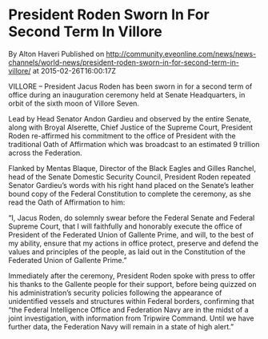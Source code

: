 # President Roden Sworn In For Second Term In Villore
By Alton Haveri
Published on http://community.eveonline.com/news/news-channels/world-news/president-roden-sworn-in-for-second-term-in-villore/ at 2015-02-26T16:00:17Z

VILLORE – President Jacus Roden has been sworn in for a second term of office during an inauguration ceremony held at Senate Headquarters, in orbit of the sixth moon of Villore Seven.

Lead by Head Senator Andon Gardieu and observed by the entire Senate, along with Broyal Alserette, Chief Justice of the Supreme Court, President Roden re-affirmed his commitment to the office of President with the traditional Oath of Affirmation which was broadcast to an estimated 9 trillion across the Federation.

Flanked by Mentas Blaque, Director of the Black Eagles and Gilles Ranchel, head of the Senate Domestic Security Council, President Roden repeated Senator Gardieu’s words with his right hand placed on the Senate’s leather bound copy of the Federal Constitution to complete the ceremony, as she read the Oath of Affirmation to him:

“I, Jacus Roden, do solemnly swear before the Federal Senate and Federal Supreme Court, that I will faithfully and honorably execute the office of President of the Federated Union of Gallente Prime, and will, to the best of my ability, ensure that my actions in office protect, preserve and defend the values and principles of the people, as laid out in the Constitution of the Federated Union of Gallente Prime.”

Immediately after the ceremony, President Roden spoke with press to offer his thanks to the Gallente people for their support, before being quizzed on his administration’s security policies following the appearance of unidentified vessels and structures within Federal borders, confirming that “the Federal Intelligence Office and Federation Navy are in the midst of a joint investigation, with information from Tripwire Command. Until we have further data, the Federation Navy will remain in a state of high alert.”

